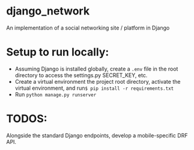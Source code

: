 # django_network
An implementation of a social networking site / platform in Django

# Setup to run locally:
* Assuming Django is installed globally, create a `.env` file in the root directory to access the settings.py SECRET_KEY, etc.
* Create a virtual environment the project root directory, activate the virtual environment, and run`$ pip install -r requirements.txt`
* Run `python manage.py runserver`

# TODOS:
Alongside the standard Django endpoints, develop a mobile-specific DRF API.
